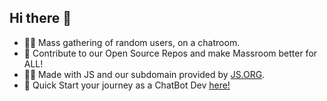 ## Hi there 👋

- 🙋‍♀️ Mass gathering of random users, on a chatroom.
- 🌈 Contribute to our Open Source Repos and make Massroom better for ALL!
- 👩‍💻 Made with JS and our subdomain provided by [JS.ORG](https://js.org).
- 🧙 Quick Start your journey as a ChatBot Dev [here!](https://massroom.js.org/docs)
